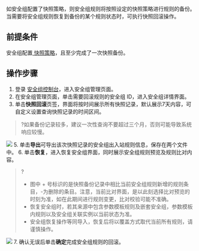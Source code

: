 如安全组配置了快照策略，则安全组规则将按照设定的快照策略进行规则的备份。当需要将安全组规则恢复到备份的某个规则状态时，可执行快照回滚操作。

## 前提条件
安全组配置[ 快照策略](https://cloud.tencent.com/document/product/215/63324)，且至少完成了一次快照备份。

## 操作步骤
1. 登录 [安全组控制台](https://console.cloud.tencent.com/vpc/securitygroup?rid=1&rid=1)，进入安全组管理页面。
3. 在安全组管理页面，单击需要回滚规则的安全组 ID，进入安全组详情界面。
4. 单击**快照回滚**页签，界面将按时间展示所有快照记录，默认展示7天内容，可自定义设置查询快照记录的时间区间。
>?如果备份记录较多，建议一次性查询不要超过三个月，否则可能导致系统响应较慢。
>
![](https://qcloudimg.tencent-cloud.cn/raw/34042b85f07c9394cd5a9ef1dadfa912.png)
5. 单击**导出**可导出该次快照记录的安全组出入站规则信息，保存在两个文件中。
6. 单击**恢复**，进入恢复安全组界面，同时展示安全组规则预览及规则比对内容。
>?
>+ 图中 + 号标识的是快照备份记录中相比当前安全组规则新增的规则条目，-为删除的条目。注意，当前比对界面，是以此刻选择比对预览的时刻为准，如在此期间进行规则变更，比对校验可能不准确。
>+ 恢复安全组时，若其来源中包含参数模板规则及嵌套安全组，参数模板内规则以及安全组关联实例以当前状态为准。
>+ 安全组恢复操作等同导入，恢复后将以覆盖方式取代当前所有规则，请谨慎操作。
>
![](https://qcloudimg.tencent-cloud.cn/raw/768a37b9a1c72ff214a1c70a1a88d7fd.png)
7. 确认无误后单击**确定**完成安全组规则的回滚。

